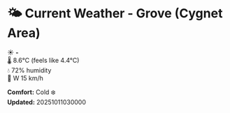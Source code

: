 # 🌤️ Current Weather - Grove (Cygnet Area)

☀️ **-**  
🌡️ 8.6°C (feels like 4.4°C)  
💧 72% humidity  
💨 W 15 km/h  

**Comfort:** Cold ❄️  
**Updated:** 20251011030000
